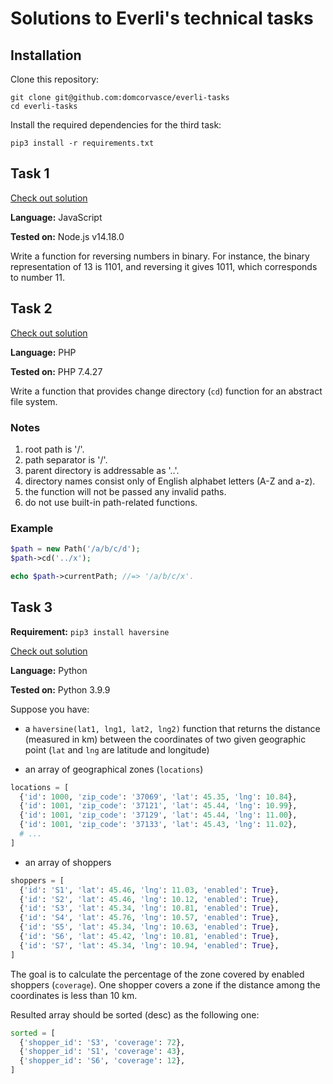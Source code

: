 # Solutions to Everli's technical tasks

## Installation

Clone this repository:

```shell
git clone git@github.com:domcorvasce/everli-tasks
cd everli-tasks
```

Install the required dependencies for the third task:

```
pip3 install -r requirements.txt
```

## Task 1

[Check out solution](reverse_binary/reverse_binary.js)

**Language:** JavaScript

**Tested on:** Node.js v14.18.0

Write a function for reversing numbers in binary. For instance, the binary representation of 13 is 1101, and reversing it gives 1011, which corresponds to number 11.


## Task 2

[Check out solution](change_directory/change_directory.php)

**Language:** PHP

**Tested on:** PHP 7.4.27

Write a function that provides change directory (`cd`) function for an abstract file system.

### Notes

1. root path is '/'.
2. path separator is '/'.
3. parent directory is addressable as '..'.
4. directory names consist only of English alphabet letters (A-Z and a-z).
5. the function will not be passed any invalid paths.
6. do not use built-in path-related functions.

### Example

```php
$path = new Path('/a/b/c/d');
$path->cd('../x');

echo $path->currentPath; //=> '/a/b/c/x'.
```

## Task 3

**Requirement:** `pip3 install haversine`

[Check out solution](haversine_coverage/haversine_coverage.py)

**Language:** Python

**Tested on:** Python 3.9.9

Suppose you have:
- a `haversine(lat1, lng1, lat2, lng2)` function that returns the distance (measured in km) between the coordinates of two given geographic point (`lat` and `lng` are latitude and longitude)

- an array of geographical zones (`locations`)

```python
locations = [
  {'id': 1000, 'zip_code': '37069', 'lat': 45.35, 'lng': 10.84},
  {'id': 1001, 'zip_code': '37121', 'lat': 45.44, 'lng': 10.99},
  {'id': 1001, 'zip_code': '37129', 'lat': 45.44, 'lng': 11.00},
  {'id': 1001, 'zip_code': '37133', 'lat': 45.43, 'lng': 11.02},
  # ...
]
```

- an array of shoppers

```python
shoppers = [
  {'id': 'S1', 'lat': 45.46, 'lng': 11.03, 'enabled': True},
  {'id': 'S2', 'lat': 45.46, 'lng': 10.12, 'enabled': True},
  {'id': 'S3', 'lat': 45.34, 'lng': 10.81, 'enabled': True},
  {'id': 'S4', 'lat': 45.76, 'lng': 10.57, 'enabled': True},
  {'id': 'S5', 'lat': 45.34, 'lng': 10.63, 'enabled': True},
  {'id': 'S6', 'lat': 45.42, 'lng': 10.81, 'enabled': True},
  {'id': 'S7', 'lat': 45.34, 'lng': 10.94, 'enabled': True},
]
```

The goal is to calculate the percentage of the zone covered by enabled shoppers (`coverage`). One shopper covers a zone if the distance among the coordinates is less than 10 km.

Resulted array should be sorted (desc) as the following one:

```python
sorted = [
  {'shopper_id': 'S3', 'coverage': 72},
  {'shopper_id': 'S1', 'coverage': 43},
  {'shopper_id': 'S6', 'coverage': 12},
]
```
